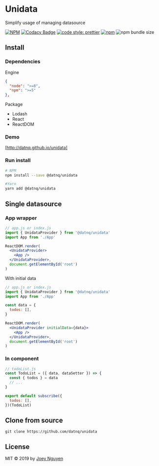 # Unidata

Simplify usage of managing datasource

[![NPM](https://img.shields.io/npm/v/@datnq/unidata.svg)](https://www.npmjs.com/package/@datnq/unidata)
[![Codacy Badge](https://api.codacy.com/project/badge/Grade/f61e27c0392b4b84830794d1701ddb74)](https://www.codacy.com/manual/datnq/unidata?utm_source=github.com&utm_medium=referral&utm_content=datnq/unidata&utm_campaign=Badge_Grade)
[![code style: prettier](https://img.shields.io/badge/code_style-prettier-ff69b4.svg)](https://github.com/prettier/prettier)
[![npm](https://img.shields.io/npm/dw/@datnq/unidata)](https://www.npmjs.com/package/@datnq/unidata)
![npm bundle size](https://img.shields.io/bundlephobia/minzip/@datnq/unidata)

## Install

### Dependencies

Engine

```json
{
  "node": ">=8",
  "npm": ">=5"
},
```

Package

- Lodash
- React
- ReactDOM

### Demo

[http://datnq.github.io/unidata]

### Run install

```bash
# NPM
npm install --save @datnq/unidata

#Yarn
yarn add @datnq/unidata
```

## Single datasource

### App wrapper

```jsx
// app.js or index.js
import { UnidataProvider } from '@datnq/unidata'
import App from './App'

ReactDOM.render(
  <UnidataProvider>
    <App />
  </UnidataProvider>,
  document.getElementById('root')
)
```

With initial data

```jsx
// app.js or index.js
import { UnidataProvider } from '@datnq/unidata'
import App from './App'

const data = {
  todos: [],
}

ReactDOM.render(
  <UnidataProvider initialData={data}>
    <App />
  </UnidataProvider>,
  document.getElementById('root')
)
```

### In component

```jsx
// todoList.js
const TodoList = ({ data, dataSetter }) => {
  const { todos } = data
  // ...
}

export default subscribe({
  todos: [],
})(TodoList)
```

## Clone from source

```
git clone https://github.com/datnq/unidata
```

## License

MIT © 2019 by [Joey Nguyen](https://github.com/datnq)
